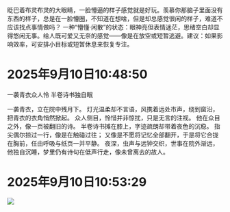 眨巴着布灵布灵的大眼睛，一脸懵逼的样子感觉就是好玩。羡慕你那脑子里面没有东西的样子，总是在一脸懵圈，不知道在想啥，但是却总感觉很闲的样子，难道不应该找点事情做吗？
一种“懵懂·闲散”的状态：眼神亮但表情迷茫，思绪空白却显得悠闲无事。给人既可爱又无奈的感觉——像是在放空或短暂逃避。建议：如果影响效率，可安排小目标或短暂休息来恢复专注。


# 2025年9月10日10:48:50

一袭青衣众人怜 半卷诗书独自眠 

一袭青衣，立在院中残月下。
灯光温柔却不言语，风携着远处市声，绕到窗沿，把青衣的衣角悄然掀起。
众人侧目，怜惜并非惊扰，只是无言的注视。
他在众目之外，像一页被翻旧的诗。
半卷诗书摊在膝上，字迹疏朗却带着夜色的沉稳。
指尖偶尔掠过一行，像是在触碰过往；
又像是不愿将记忆全部翻开，于是将它合拢在胸前，任由呼吸与纸页一并平静。
夜深，虫声与远钟交织，世事在院外渐远，他独自沉睡，梦里仍有诗句在低声行走，像未曾离去的故人。

# 2025年9月10日10:53:29
![](file:///X/)